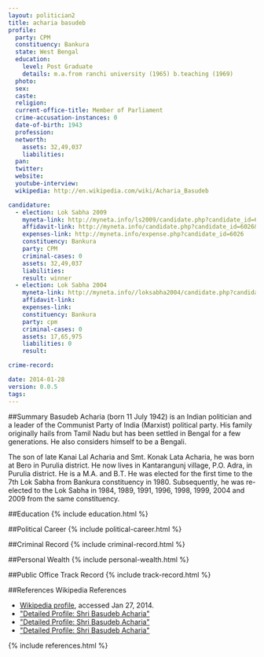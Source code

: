 ```yaml
---
layout: politician2
title: acharia basudeb
profile: 
  party: CPM
  constituency: Bankura
  state: West Bengal
  education: 
    level: Post Graduate
    details: m.a.from ranchi university (1965) b.teaching (1969)
  photo: 
  sex: 
  caste: 
  religion: 
  current-office-title: Member of Parliament
  crime-accusation-instances: 0
  date-of-birth: 1943
  profession: 
  networth: 
    assets: 32,49,037
    liabilities: 
  pan: 
  twitter: 
  website: 
  youtube-interview: 
  wikipedia: http://en.wikipedia.com/wiki/Acharia_Basudeb

candidature: 
  - election: Lok Sabha 2009
    myneta-link: http://myneta.info/ls2009/candidate.php?candidate_id=6026
    affidavit-link: http://myneta.info/candidate.php?candidate_id=6026&scan=original
    expenses-link: http://myneta.info/expense.php?candidate_id=6026
    constituency: Bankura 
    party: CPM
    criminal-cases: 0
    assets: 32,49,037
    liabilities: 
    result: winner 
  - election: Lok Sabha 2004
    myneta-link: http://myneta.info//loksabha2004/candidate.php?candidate_id=5104
    affidavit-link: 
    expenses-link: 
    constituency: Bankura 
    party: cpm
    criminal-cases: 0
    assets: 17,65,975
    liabilities: 0
    result:  

crime-record: 

date: 2014-01-28
version: 0.0.5
tags: 
---
```

##Summary
Basudeb Acharia (born 11 July 1942) is an Indian politician and a leader of the Communist Party of India (Marxist) political party. His family originally hails from Tamil Nadu but has been settled in Bengal for a few generations. He also considers himself to be a Bengali.

The son of late Kanai Lal Acharia and Smt. Konak Lata Acharia, he was born at Bero in Purulia district. He now lives in Kantarangunj village, P.O. Adra, in Purulia district. He is a M.A. and B.T. He was elected for the first time to the 7th Lok Sabha from Bankura constituency in 1980. Subsequently, he was re-elected to the Lok Sabha in 1984, 1989, 1991, 1996, 1998, 1999, 2004 and 2009 from the same constituency.


##Education
{% include education.html %}


##Political Career
{% include political-career.html %}


##Criminal Record
{% include criminal-record.html %}


##Personal Wealth
{% include personal-wealth.html %}


##Public Office Track Record
{% include track-record.html %}


##References
Wikipedia References
- [Wikipedia profile]({{page.profile.wikipedia}}), accessed Jan 27, 2014.
- ["Detailed Profile: Shri Basudeb Acharia"][wiki1]
- ["Detailed Profile: Shri Basudeb Acharia"][wiki2]
- ["Detailed Profile: Shri Basudeb Acharia"][wiki3]

[wiki1]: http://india.gov.in/govt/loksabhampbiodata.php?mpcode=4
[wiki2]: http://westbengalelectionresult.com/basudeb-acharia/294
[wiki3]: http://web.archive.org/web/20101017071457/http://westbengalelectionresult.com/basudeb-acharia/294


{% include references.html %}